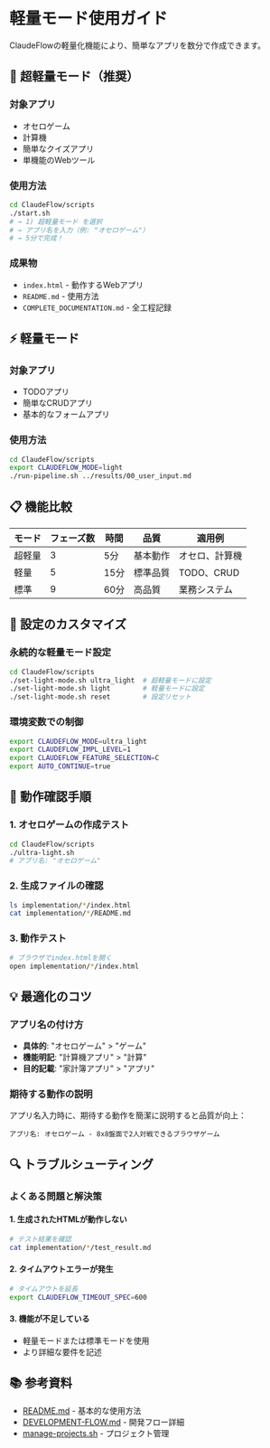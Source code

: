 # 軽量モード使用ガイド

ClaudeFlowの軽量化機能により、簡単なアプリを数分で作成できます。

## 🚀 超軽量モード（推奨）

### 対象アプリ
- オセロゲーム
- 計算機
- 簡単なクイズアプリ
- 単機能のWebツール

### 使用方法
```bash
cd ClaudeFlow/scripts
./start.sh
# → 1) 超軽量モード を選択
# → アプリ名を入力（例: "オセロゲーム"）
# → 5分で完成！
```

### 成果物
- `index.html` - 動作するWebアプリ
- `README.md` - 使用方法
- `COMPLETE_DOCUMENTATION.md` - 全工程記録

## ⚡ 軽量モード

### 対象アプリ
- TODOアプリ
- 簡単なCRUDアプリ
- 基本的なフォームアプリ

### 使用方法
```bash
cd ClaudeFlow/scripts
export CLAUDEFLOW_MODE=light
./run-pipeline.sh ../results/00_user_input.md
```

## 📋 機能比較

| モード | フェーズ数 | 時間 | 品質 | 適用例 |
|--------|-----------|------|------|--------|
| 超軽量 | 3 | 5分 | 基本動作 | オセロ、計算機 |
| 軽量 | 5 | 15分 | 標準品質 | TODO、CRUD |
| 標準 | 9 | 60分 | 高品質 | 業務システム |

## 🔧 設定のカスタマイズ

### 永続的な軽量モード設定
```bash
cd ClaudeFlow/scripts
./set-light-mode.sh ultra_light  # 超軽量モードに設定
./set-light-mode.sh light        # 軽量モードに設定
./set-light-mode.sh reset        # 設定リセット
```

### 環境変数での制御
```bash
export CLAUDEFLOW_MODE=ultra_light
export CLAUDEFLOW_IMPL_LEVEL=1
export CLAUDEFLOW_FEATURE_SELECTION=C
export AUTO_CONTINUE=true
```

## 🧪 動作確認手順

### 1. オセロゲームの作成テスト
```bash
cd ClaudeFlow/scripts
./ultra-light.sh
# アプリ名: "オセロゲーム"
```

### 2. 生成ファイルの確認
```bash
ls implementation/*/index.html
cat implementation/*/README.md
```

### 3. 動作テスト
```bash
# ブラウザでindex.htmlを開く
open implementation/*/index.html
```

## 💡 最適化のコツ

### アプリ名の付け方
- **具体的**: "オセロゲーム" > "ゲーム"
- **機能明記**: "計算機アプリ" > "計算"
- **目的記載**: "家計簿アプリ" > "アプリ"

### 期待する動作の説明
アプリ名入力時に、期待する動作を簡潔に説明すると品質が向上：
```
アプリ名: オセロゲーム - 8x8盤面で2人対戦できるブラウザゲーム
```

## 🔍 トラブルシューティング

### よくある問題と解決策

#### 1. 生成されたHTMLが動作しない
```bash
# テスト結果を確認
cat implementation/*/test_result.md
```

#### 2. タイムアウトエラーが発生
```bash
# タイムアウトを延長
export CLAUDEFLOW_TIMEOUT_SPEC=600
```

#### 3. 機能が不足している
- 軽量モードまたは標準モードを使用
- より詳細な要件を記述

## 📚 参考資料

- [README.md](../README.md) - 基本的な使用方法
- [DEVELOPMENT-FLOW.md](../docs/DEVELOPMENT-FLOW.md) - 開発フロー詳細
- [manage-projects.sh](../scripts/manage-projects.sh) - プロジェクト管理